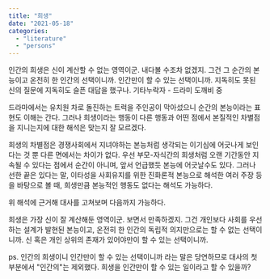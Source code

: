 ```yaml
---
title: "희생"
date: "2021-05-18"
categories: 
  - "literature"
  - "persons"
---
```


인간의 희생은 신이 계산할 수 없는 영역이군. 내다볼 수조차 없겠지. 그건 그 순간의 본능이고 온전히 한 인간의 선택이니까. 인간만이 할 수 있는 선택이니까. 지독히도 못된 신의 질문에 지독히도 슬픈 대답을 했구나. 기타누락자 - 드라미 도깨비 중

드라마에서는 유치원 차로 돌진하는 트럭을 주인공이 막아섰으니 순간의 본능이라는 표현도 이해는 간다. 그러나 희생이라는 행동이 다른 행동과 어떤 점에서 본질적인 차별점을 지니는지에 대한 해석은 맞는지 잘 모르겠다.

희생의 차별점은 경쟁사회에서 지녀야하는 본능처럼 생각되는 이기심에 어긋나게 보인다는 것 뿐 다른 면에서는 차이가 없다. 우선 부모-자식간의 희생처럼 오랜 기간동안 지속될 수 있다는 점에서 순간이 아니며, 앞서 언급했듯 본능에 어긋날수도 있다. 그러나 선한 끝은 있다는 말, 이타성을 사회유지를 위한 진화론적 본능으로 해석한 여러 주장 등을 바탕으로 볼 때, 희생만큼 본능적인 행동도 없다는 해석도 가능하다.

위 해석에 근거해 대사를 고쳐보며 다음까지 가능하다.

희생은 가장 신이 잘 계산해둔 영역이군. 보면서 만족하겠지. 그건 개인보다 사회를 우선하는 설계가 발현된 본능이고, 온전히 한 인간의 독립적 의지만으로는 할 수 없는 선택이니까. 신 혹은 개인 상위의 존재가 있어야만이 할 수 있는 선택이니까.

ps. 인간의 희생이니 인간만이 할 수 있는 선택이니까 라는 말은 당연하므로 대사의 첫 부분에서 "인간의"는 제외했다. 희생을 인간만이 할 수 있는 일이라고 할 수 있을까?

